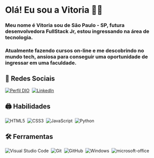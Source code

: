 # Olá! Eu sou a Vitoria 👋🏻


### Meu nome é Vitoria sou de São Paulo - SP,  futura desenvolvedora FullStack Jr, estou ingressando na área de tecnologia.
### Atualmente fazendo cursos on-line e me descobrindo no mundo tech, ansiosa para conseguir uma oportunidade de ingressar em uma faculdade.


## 👥 Redes Sociais

[![Perfil DIO](https://img.shields.io/badge/-Meu%20Perfil%20na%20DIO-993399?style=for-the-badge)](https://web.dio.me/users/vitoriasnj/)&nbsp;
[![LinkedIn](https://img.shields.io/badge/LinkedIn-0077B5?style=for-the-badge&logo=linkedin&logoColor=fff)](https://www.linkedin.com/in/vitorialrd/)&nbsp;


## 🖨 Habilidades 

![HTML5](https://img.shields.io/badge/HTML-000?style=for-the-badge&logo=HTML5)&nbsp;
![CSS3](https://img.shields.io/badge/CSS-000?style=for-the-badge&logo=CSS3)&nbsp;
![JavaScript](https://img.shields.io/badge/Javacript-000?style=for-the-badge&logo=javascript)&nbsp;
![Python](https://img.shields.io/badge/Python-000?style=for-the-badge&logo=python)&nbsp;

## 🛠 Ferramentas
![Visual Studio Code](https://img.shields.io/badge/-Visual%20Studio%20Code-0D1117?style=for-the-badge&logo=visual-studio-code&logoColor=007ACC&labelColor=0D1117)&nbsp;
![Git](https://img.shields.io/badge/-Git-0D1117?style=for-the-badge&logo=git&labelColor=0D1117)&nbsp;
![GitHub](https://img.shields.io/badge/-GitHub-0D1117?style=for-the-badge&logo=github&labelColor=0D1117)&nbsp;
![Windows](https://img.shields.io/badge/-Windows-0D1117?style=for-the-badge&logo=windows&labelColor=0D1117)&nbsp;
![microsoft-office](https://img.shields.io/badge/-microsoft_office-0D1117?style=for-the-badge)
